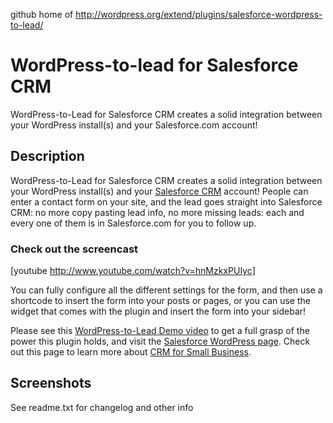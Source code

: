 github home of http://wordpress.org/extend/plugins/salesforce-wordpress-to-lead/

# WordPress-to-lead for Salesforce CRM #

WordPress-to-Lead for Salesforce CRM creates a solid integration between your WordPress install(s) and your Salesforce.com account!

## Description ##

WordPress-to-Lead for Salesforce CRM creates a solid integration between your WordPress install(s) and your [Salesforce CRM](http://www.salesforce.com) account! People can enter a contact form on your site, and the lead goes straight into Salesforce CRM: no more copy pasting lead info, no more missing leads: each and every one of them is in Salesforce.com for you to follow up.

### Check out the screencast
[youtube http://www.youtube.com/watch?v=hnMzkxPUIyc]

You can fully configure all the different settings for the form, and then use a shortcode to insert the form into your posts or pages, or you can use the widget that comes with the plugin and insert the form into your sidebar!

Please see this [WordPress-to-Lead Demo video](http://www.youtube.com/watch?v=hnMzkxPUIyc) to get a full grasp of the power this plugin holds, and visit the [Salesforce WordPress page]( http://www.salesforce.com/form/signup/wordpress-to-lead.jsp?d=70130000000F4Mw). Check out this page to learn more about [CRM for Small Business](http://www.salesforce.com/smallbusinesscenter/).

## Screenshots ##
See readme.txt for changelog and other info